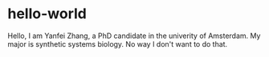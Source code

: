 # hello-world
Hello, I am Yanfei Zhang, a PhD candidate in the univerity of Amsterdam. My major is synthetic systems biology. 
No way I don't want to do that.
